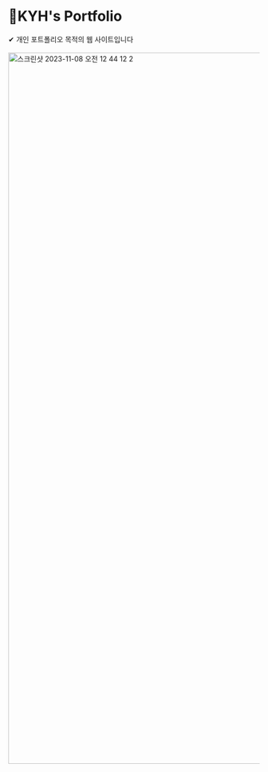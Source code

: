 <h1>KYH's Portfolio</h1>

<div>✔︎ 개인 포트폴리오 목적의 웹 사이트입니다</div>
<br/>

<img width="1427" alt="스크린샷 2023-11-08 오전 12 44 12 2" src="https://github.com/novice1993/portfolio2/assets/130083496/3570eff3-e264-40d9-8cdd-3290f4668229">
